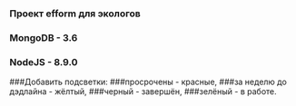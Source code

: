 ### Проект efform для экологов



### MongoDB - 3.6
### NodeJS - 8.9.0





###Добавить подсветки: 
###просрочены - красные, 
###за неделю до дэдлайна - жёлтый, 
###черный - завершён, 
###зелёный - в работе. 

